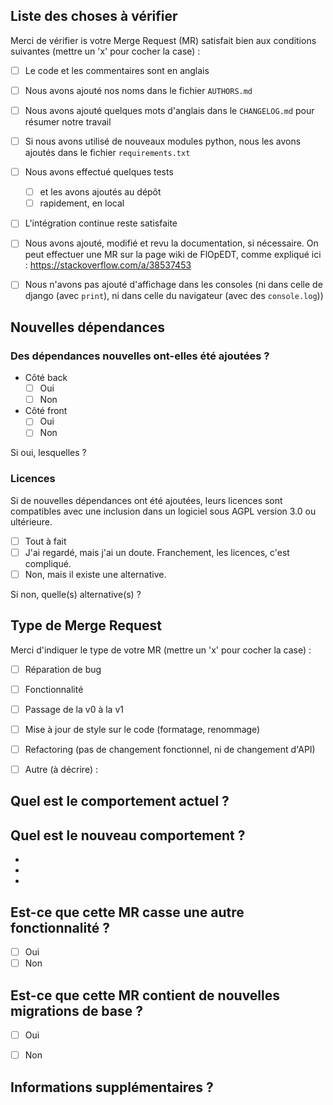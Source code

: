 <!-- inspiré très fortement de https://github.com/bchavez/RethinkDb.Driver/blob/master/.github/PULL_REQUEST_TEMPLATE.md -->

## Liste des choses à vérifier

Merci de vérifier is votre Merge Request (MR) satisfait bien aux conditions suivantes (mettre un 'x' pour cocher la case) :
- [ ] Le code et les commentaires sont en anglais
- [ ] Nous avons ajouté nos noms dans le fichier `AUTHORS.md`
- [ ] Nous avons ajouté quelques mots d'anglais dans le `CHANGELOG.md` pour résumer notre travail
- [ ] Si nous avons utilisé de nouveaux modules python, nous les avons ajoutés dans le fichier `requirements.txt`
- [ ] Nous avons effectué quelques tests
  - [ ] et les avons ajoutés au dépôt
  - [ ] rapidement, en local
- [ ] L'intégration continue reste satisfaite
- [ ] Nous avons ajouté, modifié et revu la documentation, si nécessaire. On peut effectuer une MR sur la page wiki de FlOpEDT, comme expliqué ici : https://stackoverflow.com/a/38537453
- [ ] Nous n'avons pas ajouté d'affichage dans les consoles (ni dans celle de django (avec `print`), ni dans celle du navigateur (avec des `console.log`))


## Nouvelles dépendances

### Des dépendances nouvelles ont-elles été ajoutées ?

- Côté back
  - [ ] Oui
  - [ ] Non
- Côté front
  - [ ] Oui
  - [ ] Non

Si oui, lesquelles ?

### Licences

Si de nouvelles dépendances ont été ajoutées, leurs licences sont compatibles avec une inclusion dans un logiciel sous AGPL version 3.0 ou ultérieure.

- [ ] Tout à fait
- [ ] J'ai regardé, mais j'ai un doute. Franchement, les licences, c'est compliqué.
- [ ] Non, mais il existe une alternative.

Si non, quelle(s) alternative(s) ?


## Type de Merge Request

<!-- Merci de ne faire que des MR à type unique ; soumettre plusieurs MRs au besoin. --> 

Merci d'indiquer le type de votre MR (mettre un 'x' pour cocher la case) :
- [ ] Réparation de bug
- [ ] Fonctionnalité
- [ ] Passage de la v0 à la v1
- [ ] Mise à jour de style sur le code (formatage, renommage)
- [ ] Refactoring (pas de changement fonctionnel, ni de changement d'API)
- [ ] Autre (à décrire) : 


## Quel est le comportement actuel ?
<!-- Décrire le comportement que vous modifiez, ou donner le numéro d'issue associé. -->


## Quel est le nouveau comportement ?
<!-- Décrire le comportement ou les changements induits par la MR. -->

-
-
-

## Est-ce que cette MR casse une autre fonctionnalité ?

- [ ] Oui
- [ ] Non

<!-- Si une rupture est introduite, merci d'en décrire l'impact. -->


## Est-ce que cette MR contient de nouvelles migrations de base ?

- [ ] Oui
- [ ] Non


## Informations supplémentaires ?

<!-- N'importe quelle information utile, comme une capture écran qui comparerait le comportement initial et le nouveau comportement -->
<!-- Ou alors : on a cassé la CI, mais on a une très bonne raison. -->
